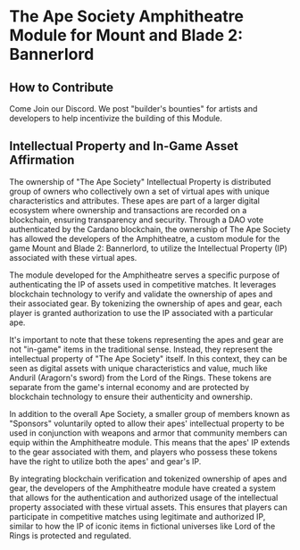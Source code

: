 # The Ape Society Amphitheatre Module for Mount and Blade 2: Bannerlord

## How to Contribute

Come Join our Discord. We post "builder's bounties" for artists and developers to help incentivize the building of this Module.



## Intellectual Property and In-Game Asset Affirmation

The ownership of "The Ape Society" Intellectual Property is distributed group of owners who collectively own a set of virtual apes with unique characteristics and attributes. These apes are part of a larger digital ecosystem where ownership and transactions are recorded on a blockchain, ensuring transparency and security. Through a DAO vote authenticated by the Cardano blockchain, the ownership of The Ape Society has allowed the developers of the Amphitheatre, a custom module for the game Mount and Blade 2: Bannerlord, to utilize the Intellectual Property (IP) associated with these virtual apes.

The module developed for the Amphitheatre serves a specific purpose of authenticating the IP of assets used in competitive matches. It leverages blockchain technology to verify and validate the ownership of apes and their associated gear. By tokenizing the ownership of apes and gear, each player is granted authorization to use the IP associated with a particular ape.

It's important to note that these tokens representing the apes and gear are not "in-game" items in the traditional sense. Instead, they represent the intellectual property of "The Ape Society" itself. In this context, they can be seen as digital assets with unique characteristics and value, much like Anduril (Aragorn's sword) from the Lord of the Rings. These tokens are separate from the game's internal economy and are protected by blockchain technology to ensure their authenticity and ownership.

In addition to the overall Ape Society, a smaller group of members known as "Sponsors" voluntarily opted to allow their apes' intellectual property to be used in conjunction with weapons and armor that community members can equip within the Amphitheatre module. This means that the apes' IP extends to the gear associated with them, and players who possess these tokens have the right to utilize both the apes' and gear's IP.

By integrating blockchain verification and tokenized ownership of apes and gear, the developers of the Amphitheatre module have created a system that allows for the authentication and authorized usage of the intellectual property associated with these virtual assets. This ensures that players can participate in competitive matches using legitimate and authorized IP, similar to how the IP of iconic items in fictional universes like Lord of the Rings is protected and regulated.

